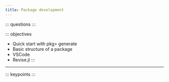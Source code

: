 ```yaml
---
title: Package development
---
```


::: questions
:::

::: objectives
- Quick start with pkg> generate
- Basic structure of a package
- VSCode
- Revise.jl
:::

---

::: keypoints
:::

